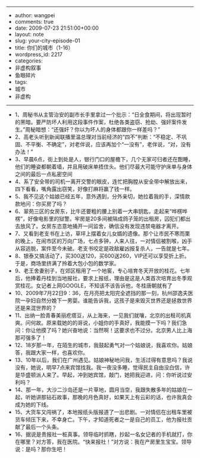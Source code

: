 - --
- author: wangpei
- comments: true
- date: 2009-07-23 21:51:00+00:00
- layout: note
- slug: your-city-episode-01
- title: 你们的城市（1-16）
- wordpress_id: 2217
- categories:
- 非虚构叙事
- 鱼眼碎片
- tags:
- 城市
- 非虚构
- --
- 1、周秘书从主管治安的副市长手里拿过一个批示：“日全食期间，将出现暂时的黑暗。要严防坏人利用这段事件作案，杜绝各类盗窃、抢劫、强奸案件发生。”周秘暗想：“还强奸？你以为坏人的身体都跟你一样差吗？”
- 2、高老头听到新闻联播里温总理对当前经济的“四不”判断：“不稳定、不巩固、不平衡、不确定”，对老伴说，应该再加个“一没有”，老伴说，“对，没有办法！”
- 3、早晨6点，街上到处是人，银行门口的屋檐下，几个无家可归者还在酣睡，他们的睡姿都朝着墙，并且用破床单捂住头。他们尽最大可能守护床单与身体之间的最后一点私密空间
- 4、系了安全带的司机一离开交警的眼皮，连忙把胸膛从安全带中解放出来，四下看看，嘴角露出窃笑，好像打麻将赢了钱一样。 
- 5、我不见这个姑娘已经五年，意外遇到，分外亲切，她拉着我的手，深情款款地问：你买房了吗？
- 6、翠苑三区的女房东，比牛还要粗的腰上别着一大串钥匙，走起来“哗楞哗楞”，好像电影里的狱警。牢房是20多间被隔成鸽子笼的出租房，囚犯们都出去放风了。女房东恣意地捅开一间监舍，确信没有发现违禁电器才离开。
- 7、又看到老支书在上访，草坪上摆着女儿女婿的遗像。那个让市民不寒而栗的晚上，在闹市区的万向广场，七点多钟，人来人往，一对情侣被割喉，凶手从容逃脱，案件至今未破。老支书咬定是政敌雇凶报复杀人，一告就是七年。 
- 8、银泰又搞活动了，买300送120，买600送260，VIP还可以享受折上折。于是，商场里挤满了拎着大包小包的数学家。
- 9、老王舍妻别子，在郊区租用了一个地窖，专心培育冬天开放的桂花。七年后，他捧着丹桂到当地报社，要求上报纸，理由是这是人类首次培育出冬季观赏桂花。女记者上网GOOGLE，不知该不该告诉他，冬桂唐朝就有了
- 10、2009年7月22日9：36，在月亮把太阳完全遮挡的那一刻，杭州邵逸夫医院一孕妇自然分娩下一男婴。谁能告诉我，这孩子是来毁灭世界还是拯救世界还是来混世界的？
- 11、出纳一脸青春美丽疙瘩豆，从上海来，一见我们就嚷，北京的出租司机真爽。问何故。原来载她的的哥说，小姐你的手真好，我能摸一下吗？我们急问：你让他摸了吗？她兴奋地说：当然啊！这要求也不过分。北京男人比上海那可强多了！ 
- 12、18岁那一年，在陌生的城市，我鼓起勇气对一个姑娘说，我喜欢你。姑娘答，我跟大家一样，也喜欢你。
- 13、10年以后，我们在广州遇见。姑娘神秘地问我，生活过得有意思吗？我说没有，她说，明早7点来宾馆找我。我一夜没多睡，觉得民主自由没白信，许是华盛顿派人来了。早起，冲到她宾馆，敲门，她把我迎进，问：你听说过安利吗？
- 14、那一年，大沙二沙岛还是一片草地，圆月当空，我跟失散多年的姑娘在一起，听她讲那钻石故事，那晚的月色真好，如果天上有云彩的话，也许我真会成为她的下线。
- 15、大货车又闯祸了，本地报纸头版报道了一出悲剧。一对情侣在出租车里被货车倾压下来，不幸身亡。下午，才知道死者之一是自己的员工，他为报社贡献了最后一个头条。
- 16、据说是贵报社一桩真事。领导临时抓瞎，抄起一名女记者的手机就打，你在哪里？对方答，我在医院。“快来报社！”对方说：我在产房里生宝宝。领导说：是吗？那你生吧！
